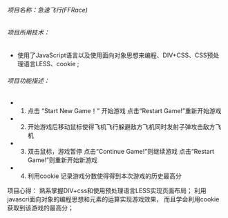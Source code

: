 ###### 项目名称：急速飞行(FFRace)

###### 项目所用技术：
- 使用了JavaScript语言以及使用面向对象思想来编程、DIV+CSS、CSS预处理语言LESS、cookie ;

###### 项目功能描述：
- 1. 点击 “Start New Game！” 开始游戏  点击“Restart Game!”重新开始游戏
- 2. 开始游戏后移动鼠标使得飞机飞行躲避敌方飞机同时发射子弹攻击敌方飞机
- 3. 双击鼠标，游戏暂停 点击“Continue Game!”则继续游戏  点击“Restart Game!”则重新开始新游戏
- 4. 利用cookie 记录游戏分数使得得到本次游戏的历史最高分

项目心得：
熟系掌握DIV+css和使用预处理语言LESS实现页面布局；
利用javascri面向对象的编程思想和元素的运算实现游戏效果，
而且学会利用cookie获取到该游戏的最高分；
